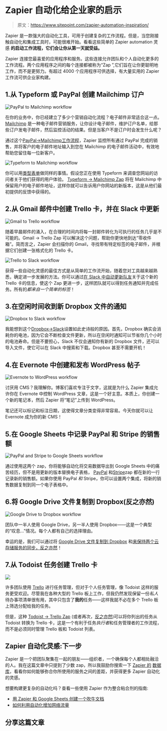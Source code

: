 # Zapier 自动化给企业家的启示

> 原文：<https://www.sitepoint.com/zapier-automation-inspiration/>

Zapier 是一款强大的自动化工具，可用于创建复杂的工作流程。但是，当您刚接触自动化和集成工具时，可能很难开始。看看这些简单的 Zapier automation 灵感 **的启动工作流程，它们会让你从第一天就受益。**

Zapier 连接您最喜爱的应用程序和服务。这些连接允许团队和个人自动化更多的工作流程。两个应用程序之间的每个连接都被称为“Zap ”,它们旨在让你更聪明地工作，而不是更努力。有超过 4000 个应用程序可供选择，有大量实用的 Zapier 工作流可供企业家构建。

## 1.从 Typeform 或 PayPal 创建 Mailchimp 订户

![PayPal to Mailchimp workflow](img/1e2b5105aee2adcd3331d50474290579.png)

在你的业务中，你已经建立了多少个营销自动化流程？电子邮件非常适合这一点。 [Mailchimp](http://mailchimp.com/) 是一种电子邮件营销服务，让你设计电子邮件，维护订户名单，给那些订户发电子邮件，然后监控活动的结果。但是当客户不是订户时会发生什么呢？

通过这个[PayPal→](https://zapier.com/app/min/224/start)[Mailchimp](https://zapier.com/app/min/224/start)[工作流程](https://zapier.com/app/min/224/start)，Zapier 监控所有通过 PayPal 完成的销售，并将客户的电子邮件地址输入到您在 Mailchimp 的电子邮件活动中，有效地帮助您留住每一位新客户。

![Typeform to Mailchimp workflow](img/706481c0f85904584a0aedca5835be1d.png)

你可以用[类型表单](https://www.typeform.com/)做同样的事情。假设您正在使用 Typeform 来调查您网站的访问者关于他们获得的用户体验。 [Typeform → Mailchimp Zap](https://zapier.com/apps/mailchimp/integrations/typeform/112/create-mailchimp-subscribers-from-new-typeform-responses) 将在 Mailchimp 中保留用户的电子邮件地址，这样你就可以告诉用户你网站的新版本，这是从他们最初提供的反馈中获得的。

## 2.从 Gmail 邮件中创建 Trello 卡，并在 Slack 中更新

![Gmail to Trello workflow](img/3eddf88025cb0b994c5412f138c72520.png)

随着早晨邮件的涌入，在合理的时间内将每一封邮件转化为可执行的任务几乎是不可能的。Gmail → Trello Zap 可以解决这个问题，帮助你更快地到达“零收件箱”。简而言之，Zapier 会扫描你的 Gmail，寻找带有特定标签的电子邮件，并根据它们创建一张格式化的 Trello 卡。

![Trello to Slack workflow](img/7824f546f2001636a469a32fe054d6a7.png)

获得一些自动化灵感的最佳方式是从简单的工作流开始，随着您对工具越来越熟悉，确定进一步发展的方法。你可以通过[在 Slack 中自动更新队友](https://zapier.com/app/min/132/start)关于这个新的 Trello 卡的信息，使这个 Zap 更进一步，这样团队就可以得到任务通知并完成任务。所有的*都来自一个简单的标签*！

## 3.在空闲时间收到新 Dropbox 文件的通知

![Dropbox to Slack workflow](img/d1e0555eb389b736f1f60166ef3fc0ee.png)

我能想到这个[Dropbox](https://zapier.com/app/min/1362/start)[→](https://zapier.com/apps/dropbox/integrations/slack/1362/get-notified-in-slack-when-new-files-are-added-to-dropbox)[Slack](https://zapier.com/app/min/1362/start)设置如此史诗般的原因。首先，Dropbox 确实会消耗你的电池，因为它会不断检查文件更新，所以在空闲时通知可以节省你几个小时的电池寿命。但是不要担心，Slack 不仅会通知你有新的 Dropbox 文件，还可以导入文件，使它可以在 Slack 中搜索和下载。Dropbox 甚至不需要开机！

## 4.在 Evernote 中创建和发布 WordPress 帖子

![Evernote to WordPress workflow](img/4e69c8187066ef466cf11e98c9206835.png)

讨厌用 CMS？我理解你。博客们喜欢专注于文字，这就是为什么 Zapier 集成允许你在 Evernote 中控制 WordPress 文章，这是一个好主意。本质上，你创建一个新的笔记本，然后 Zapier 将“笔记”上传到 WordPress。

笔记还可以标记和标注日期，这使得文章分类变得非常容易。今天你就可以让 Evernote 成为你的新 CMS！

## 5.在 Google Sheets 中记录 PayPal 和 Stripe 的销售额

![PayPal and Stripe to Google Sheets workflow](img/a49d07d826dc3f381554eacf7545d7eb.png)

通过使用这两个 zap，你将能够自动化将交易数据导出到 Google Sheets 中的痛苦经历，但不是用更新的版本替换电子表格， [PayPal](https://zapier.com/apps/google-sheets/integrations/paypal/61/add-new-rows-to-google-sheets-spreadsheets-for-new-paypal-sales) 和[Stripe](https://zapier.com/app/min/938/start)zap 都在新的一行记录新的销售额。如果你使用 PayPal *和* Stripe，你可以设置两个集成，将新的销售数据复制到同一个电子表格中。

## 6.将 Google Drive 文件复制到 Dropbox(反之亦然)

![Google Drive to Dropbox workflow](img/43b6fb7f1ed3ff14a17462500899bb78.png)

团队中一半人使用 Google Drive，另一半人使用 Dropbox——这是一个典型的“叹息…”情况。每个人都有自己的选择理由。

幸运的是，我们可以通过将 [Google Drive 文件复制到 Dropbox](https://zapier.com/apps/dropbox/integrations/google-drive/167/add-new-google-drive-files-to-dropbox) 和[来保持两个云存储服务的同步，反之亦然](https://zapier.com/apps/dropbox/integrations/google-drive/168/copy-new-dropbox-files-to-google-drive)！

## 7.从 Todoist 任务创建 Trello 卡

![](img/26a1b750f2173373a6276622999505f2.png)

许多团队使用 [Trello](https://trello.com/) 进行任务管理，但对于个人任务管理，像 Todoist 这样的服务更受欢迎。尽管我在各种大型的 Trello 板上工作，但我仍然发现保留一份*私人*待办事项清单很有用，其中只包含了**我的**任务——这样我就不必在多个 Trello 板上筛选分配给我的任务。

但是，这种 [Todoist → Trello Zap](https://zapier.com/app/min/3348/start) (或者再次，[反之亦然](https://zapier.com/apps/todoist/integrations/trello/1286/add-new-trello-cards-to-todoist-as-tasks))可以将你列出的任务从 Todoist 转换为 Trello 卡，这是一个有利于任务*执行者*和任务管理者的工作流程，而不是必须同时管理 Trello 板和 Todoist 列表。

## Zapier 自动化灵感:下一步

Zapier 是一个把团队聚集在一起的朋友——组织者，一个确保每个人都相处融洽的人。我在这篇文章中只提到了少数 zap，所以我鼓励你搜索一下 [Zapier 的](https://zapier.com/explore) [数据库](https://zapier.com/app/explore)，看看你如何能够弥合你所使用的服务之间的差距，并获得更多 Zapier 自动化的灵感。

想要构建更复杂的自动化吗？查看一些使用 Zapier 作为整合粘合剂的指南:

*   [用 Zapier 和 Google Sheets 创建一个吹牛文档](https://www.sitepoint.com/create-your-own-brag-document-with-zapier-and-google-sheets/)
*   [如何利用自动化增加网络流量](https://www.sitepoint.com/increase-web-traffic-using-automation/)

## 分享这篇文章